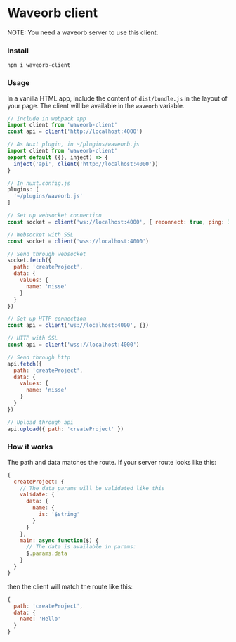 # Waveorb client
NOTE: You need a waveorb server to use this client.

### Install
```
npm i waveorb-client
```

### Usage
In a vanilla HTML app, include the content of `dist/bundle.js` in the layout of your page. The client will be available in the `waveorb` variable.
```javascript
// Include in webpack app
import client from 'waveorb-client'
const api = client('http://localhost:4000')

// As Nuxt plugin, in ~/plugins/waveorb.js
import client from 'waveorb-client'
export default ({}, inject) => {
  inject('api', client('http://localhost:4000'))
}

// In nuxt.config.js
plugins: [
  '~/plugins/waveorb.js'
]

// Set up websocket connection
const socket = client('ws://localhost:4000', { reconnect: true, ping: 3000 })

// Websocket with SSL
const socket = client('wss://localhost:4000')

// Send through websocket
socket.fetch({
  path: 'createProject',
  data: {
    values: {
      name: 'nisse'
    }
  }
})

// Set up HTTP connection
const api = client('ws://localhost:4000', {})

// HTTP with SSL
const api = client('wss://localhost:4000')

// Send through http
api.fetch({
  path: 'createProject',
  data: {
    values: {
      name: 'nisse'
    }
  }
})

// Upload through api
api.upload({ path: 'createProject' })
```

### How it works
The path and data matches the route. If your server route looks like this:
```javascript
{
  createProject: {
    // The data params will be validated like this
    validate: {
      data: {
        name: {
          is: '$string'
        }
      }
    },
    main: async function($) {
      // The data is available in params:
      $.params.data
    }
  }
}
```
then the client will match the route like this:
```javascript
{
  path: 'createProject',
  data: {
    name: 'Hello'
  }
}
```
